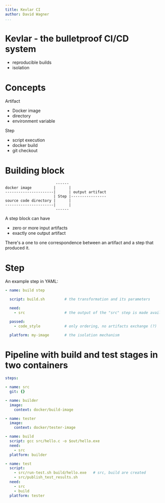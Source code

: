```yaml
---
title: Kevlar CI
author: David Wagner
...
```


# Kevlar - the bulletproof CI/CD system

- reproducible builds
- isolation

# Concepts

Artifact

- Docker image
- directory
- environment variable


Step

- script execution
- docker build
- git checkout


# Building block

```ascii
                       ------
docker image          |      |
----------------------|      | output artifact
                      | Step |----------------
source code directory |      |
----------------------|      |
                       ------
```

A step block can have

- zero or more input artifacts
- exactly one output artifact

There's a one to one correspondence between an artifact and a step that produced
it.

# Step

An example step in YAML:
```yaml
- name: build step

  script: build.sh         # the transformation and its parameters

  need:
    - src                  # the output of the "src" step is made available

  passed:
    - code_style           # only ordering, no artifacts exchange (?)

  platform: my-image       # the isolation mechanism
```

# Pipeline with build and test stages in two containers

```yaml
steps:

- name: src
  git: {}

- name: builder
  image:
    context: docker/build-image

- name: tester
  image:
    context: docker/tester-image

- name: build
  script: gcc src/hello.c -o $out/hello.exe
  need:
    - src
  platform: builder

- name: test
  script:
    - src/run-test.sh build/hello.exe   # src, build are created
    - src/publish_test_results.sh
  need:
    - src
    - build
  platform: tester
```
